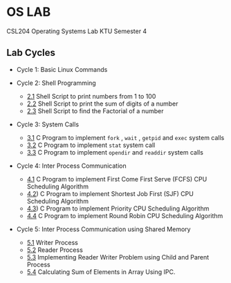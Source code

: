 # OS LAB
CSL204 Operating Systems Lab KTU Semester 4

## Lab Cycles

- Cycle 1: Basic Linux Commands

- Cycle 2: Shell Programming
    - [2.1](https://github.com/csc-mec/OS_Lab/blob/main/cycle2/Numbers.sh) Shell Script to print numbers from 1 to 100
    - [2.2](https://github.com/csc-mec/OS_Lab/blob/main/cycle2/Factorial.sh) Shell Script to print the sum of digits of a number
    - [2.3](https://github.com/csc-mec/OS_Lab/blob/main/cycle2/SumofDigits.sh) Shell Script to find the Factorial of a number

- Cycle 3: System Calls
    - [3.1](https://github.com/csc-mec/OS_Lab/blob/main/cycle3/Fork.c) C Program to implement `fork` , `wait` , `getpid` and `exec` system calls
    - [3.2](https://github.com/csc-mec/OS_Lab/blob/main/cycle3/Stat.c) C Program to implement `stat` system call
    - [3.3](https://github.com/csc-mec/OS_Lab/blob/main/cycle3/Directory.c) C Program to implement `opendir` and `readdir` system calls

- Cycle 4: Inter Process Communication
    - [4.1](https://github.com/csc-mec/OS_Lab/blob/main/cycle4/fcfs.c) C Program to implement First Come First Serve (FCFS) CPU Scheduling Algorithm
    - [4.2](https://github.com/csc-mec/OS_Lab/blob/main/cycle4/sjf.c)) C Program to implement Shortest Job First (SJF) CPU Scheduling Algorithm
    - [4.3](https://github.com/csc-mec/OS_Lab/blob/main/cycle4/Priority.c)) C Program to implement Priority CPU Scheduling Algorithm
    - [4.4](https://github.com/csc-mec/OS_Lab/blob/main/cycle4/round_robin.c) C Program to implement Round Robin CPU Scheduling Algorithm 

- Cycle 5: Inter Process Communication using Shared Memory
    - [5.1](https://github.com/csc-mec/OS_Lab/blob/main/cycle5/writer.c) Writer Process
    - [5.2](https://github.com/csc-mec/OS_Lab/blob/main/cycle5/reader.c) Reader Process
    - [5.3](https://github.com/csc-mec/OS_Lab/blob/main/cycle5/reader_writer.c) Implementing Reader Writer Problem using Child and Parent Process
    - [5.4](https://github.com/csc-mec/OS_Lab/blob/main/cycle5/sum_ipc.c) Calculating Sum of Elements in Array Using IPC.


